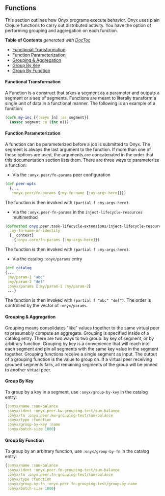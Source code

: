 ## Functions

This section outlines how Onyx programs execute behavior. Onyx uses plain Clojure functions to carry out distributed activity. You have the option of performing grouping and aggregation on each function.

<!-- START doctoc generated TOC please keep comment here to allow auto update -->
<!-- DON'T EDIT THIS SECTION, INSTEAD RE-RUN doctoc TO UPDATE -->
**Table of Contents**  *generated with [DocToc](http://doctoc.herokuapp.com/)*

- [Functional Transformation](#functional-transformation)
- [Function Parameterization](#function-parameterization)
- [Grouping & Aggregation](#grouping-&-aggregation)
- [Group By Key](#group-by-key)
- [Group By Function](#group-by-function)

<!-- END doctoc generated TOC please keep comment here to allow auto update -->

#### Functional Transformation

A Function is a construct that takes a segment as a parameter and outputs a segment or a seq of segments. Functions are meant to literally transform a single unit of data in a functional manner. The following is an example of a function:

```clojure
(defn my-inc [{:keys [n] :as segment}]
  (assoc segment :n (inc n)))
```

#### Function Parameterization

A function can be parameterized before a job is submitted to Onyx. The segment is always the last argument to the function. If more than one of these options are used, the arguments are concatenated in the order that this documentation section lists them. There are three ways to parameterize a function:

- Via the `:onyx.peer/fn-params` peer configuration

```clojure
(def peer-opts
  {...
   :onyx.peer/fn-params {:my-fn-name [:my-args-here]}})
```

The function is then invoked with `(partial f :my-args-here)`.

- Via the `:onyx.peer-fn-params` in the `inject-lifecycle-resources` multimethod

```clojure
(defmethod onyx.peer.task-lifecycle-extensions/inject-lifecycle-resources
  :my-fn-name-or-identity
  [_ context]
    {:onyx.core/fn-params [:my-args-here]})
```

The function is then invoked with `(partial f :my-args-here)`.

- Via the catalog `:onyx/params` entry

```clojure
(def catalog
{...
 :my/param-1 "abc"
 :my/param-2 "def"
 :onyx/params [:my/param-1 :my/param-2]
 ...}
```

The function is then invoked with `(partial f "abc" "def")`. The order is controlled by the vector of `:onyx/params`.

#### Grouping & Aggregation

Grouping means consolidates "like" values together to the same virtual peer to presumably compute an aggregate. Grouping is specified inside of a catalog entry. There are two ways to two group: by key of segment, or by arbitrary function. Grouping by key is a convenience that will reach into each segment and pin all segments with the same key value in the segment together. Grouping functions receive a single segment as input. The output of a grouping function is the value to group on. If a virtual peer receiving grouped segments fails, all remaining segments of the group will be pinned to another virtual peer.

#### Group By Key

To group by a key in a segment, use `:onyx/group-by-key` in the catalog entry:

```clojure
{:onyx/name :sum-balance
 :onyx/ident :onyx.peer.kw-grouping-test/sum-balance
 :onyx/fn :onyx.peer.kw-grouping-test/sum-balance
 :onyx/type :function
 :onyx/group-by-key :name
 :onyx/batch-size 1000}
```

#### Group By Function

To group by an arbitrary function, use `:onyx/group-by-fn` in the catalog entry:

```clojure
{:onyx/name :sum-balance
 :onyx/ident :onyx.peer.fn-grouping-test/sum-balance
 :onyx/fn :onyx.peer.fn-grouping-test/sum-balance
 :onyx/type :function
 :onyx/group-by-fn :onyx.peer.fn-grouping-test/group-by-name
 :onyx/batch-size 1000}
```

